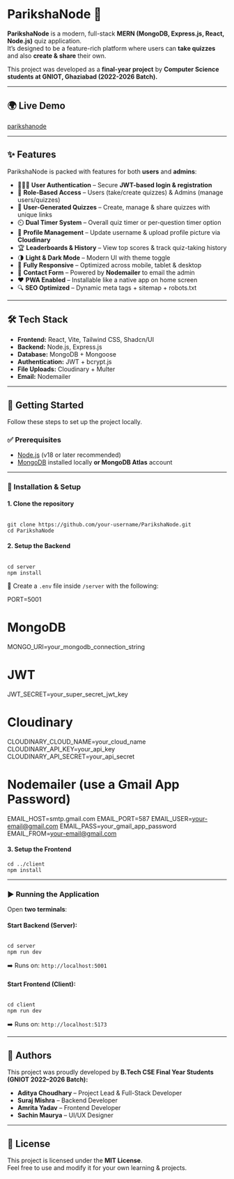 # ParikshaNode 🚀

**ParikshaNode** is a modern, full-stack **MERN (MongoDB, Express.js, React, Node.js)** quiz application.  
It’s designed to be a feature-rich platform where users can **take quizzes** and also **create & share** their own.  

This project was developed as a **final-year project** by **Computer Science students at GNIOT, Ghaziabad (2022-2026 Batch).**

---

## 🌍 Live Demo  
[parikshanode](https://parikshanode.netlify.app/)

---

## ✨ Features  

ParikshaNode is packed with features for both **users** and **admins**:

- 👨‍👩‍👧 **User Authentication** – Secure **JWT-based login & registration**  
- 🎨 **Role-Based Access** – Users (take/create quizzes) & Admins (manage users/quizzes)  
- 📝 **User-Generated Quizzes** – Create, manage & share quizzes with unique links  
- ⏲️ **Dual Timer System** – Overall quiz timer or per-question timer option  
- 👤 **Profile Management** – Update username & upload profile picture via **Cloudinary**  
- 🏆 **Leaderboards & History** – View top scores & track quiz-taking history  
- 🌗 **Light & Dark Mode** – Modern UI with theme toggle  
- 📱 **Fully Responsive** – Optimized across mobile, tablet & desktop  
- 📧 **Contact Form** – Powered by **Nodemailer** to email the admin  
- ❤️ **PWA Enabled** – Installable like a native app on home screen  
- 🔍 **SEO Optimized** – Dynamic meta tags + sitemap + robots.txt  

---

## 🛠️ Tech Stack  

- **Frontend:** React, Vite, Tailwind CSS, Shadcn/UI  
- **Backend:** Node.js, Express.js  
- **Database:** MongoDB + Mongoose  
- **Authentication:** JWT + bcrypt.js  
- **File Uploads:** Cloudinary + Multer  
- **Email:** Nodemailer  

---

## 🚀 Getting Started  

Follow these steps to set up the project locally.

### ✅ Prerequisites  
- [Node.js](https://nodejs.org/en/) (v18 or later recommended)  
- [MongoDB](https://www.mongodb.com/try/download/community) installed locally **or MongoDB Atlas** account  

---

### 🔧 Installation & Setup  

#### 1. Clone the repository

```

git clone https://github.com/your-username/ParikshaNode.git
cd ParikshaNode

```

#### 2. Setup the Backend

```

cd server
npm install

```

📄 Create a `.env` file inside `/server` with the following:


PORT=5001

# MongoDB

MONGO_URI=your_mongodb_connection_string

# JWT

JWT_SECRET=your_super_secret_jwt_key

# Cloudinary

CLOUDINARY_CLOUD_NAME=your_cloud_name
CLOUDINARY_API_KEY=your_api_key
CLOUDINARY_API_SECRET=your_api_secret

# Nodemailer (use a Gmail App Password)

EMAIL_HOST=smtp.gmail.com
EMAIL_PORT=587
EMAIL_USER=your-email@gmail.com
EMAIL_PASS=your_gmail_app_password
EMAIL_FROM=your-email@gmail.com


#### 3. Setup the Frontend

```
cd ../client
npm install

```

---

### ▶️ Running the Application  

Open **two terminals**:

#### Start Backend (Server):
```

cd server
npm run dev

```
➡️ Runs on: `http://localhost:5001`

#### Start Frontend (Client):
```

cd client
npm run dev

```
➡️ Runs on: `http://localhost:5173`

---

## 👥 Authors  

This project was proudly developed by **B.Tech CSE Final Year Students (GNIOT 2022–2026 Batch):**

- **Aditya Choudhary** – Project Lead & Full-Stack Developer  
- **Suraj Mishra** – Backend Developer  
- **Amrita Yadav** – Frontend Developer  
- **Sachin Maurya** – UI/UX Designer  

---

## 📜 License  

This project is licensed under the **MIT License**.  
Feel free to use and modify it for your own learning & projects.  
